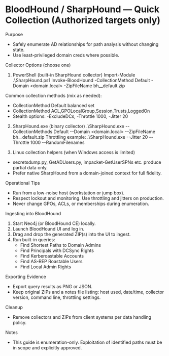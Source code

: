# BloodHound / SharpHound — Quick Collection (Authorized targets only)

Purpose
- Safely enumerate AD relationships for path analysis without changing state.
- Use least-privileged domain creds where possible.

Collector Options (choose one)

1) PowerShell (built-in SharpHound collector)
  Import-Module .\SharpHound.ps1
  Invoke-BloodHound -CollectionMethod Default -Domain <domain.local> -ZipFileName bh_<HOST>_default.zip

  Common collection methods (mix as needed):
  - CollectionMethod Default         balanced set
  - CollectionMethod ACL,GPOLocalGroup,Session,Trusts,LoggedOn
  - Stealth options: -ExcludeDCs, -Throttle 1000, -Jitter 20

2) SharpHound.exe (binary collector)
  .\SharpHound.exe --CollectionMethods Default --Domain <domain.local> --ZipFileName bh_<HOST>_default.zip
  Throttling example:
  .\SharpHound.exe --Jitter 20 --Throttle 1000 --RandomFilenames

3) Linux collection helpers (when Windows access is limited)
  - secretsdump.py, GetADUsers.py, impacket-GetUserSPNs etc. produce partial data only.
  - Prefer native SharpHound from a domain-joined context for full fidelity.

Operational Tips
- Run from a low-noise host (workstation or jump box).
- Respect lockout and monitoring. Use throttling and jitters on production.
- Never change GPOs, ACLs, or memberships during enumeration.

Ingesting into BloodHound
1) Start Neo4j (or BloodHound CE) locally.
2) Launch BloodHound UI and log in.
3) Drag and drop the generated ZIP(s) into the UI to ingest.
4) Run built-in queries:
   - Find Shortest Paths to Domain Admins
   - Find Principals with DCSync Rights
   - Find Kerberoastable Accounts
   - Find AS-REP Roastable Users
   - Find Local Admin Rights

Exporting Evidence
- Export query results as PNG or JSON.
- Keep original ZIPs and a notes file listing:
  host used, date/time, collector version, command line, throttling settings.

Cleanup
- Remove collectors and ZIPs from client systems per data handling policy.

Notes
- This guide is enumeration-only. Exploitation of identified paths must be in scope and explicitly approved.
